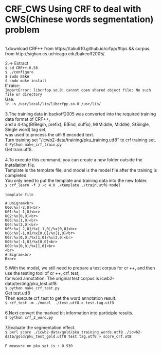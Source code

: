# CRF_CWS Using CRF to deal with CWS(Chinese words segmentation) problem
<br>
1.download CRF++ from https://taku910.github.io/crfpp/#tips   &&  corpus from http://sighan.cs.uchicago.edu/bakeoff2005/. <br>

2.-> Extract  <br>
```$ cd CRF++-0.58```<br>
```$ ./configure```<br>
```$ sudo make```<br>
```$ sudo make install```<br>
If raise:<br>
```ImportError: libcrfpp.so.0: cannot open shared object file: No such file or directory```<br>
Use:<br>
```ln -s /usr/local/lib/libcrfpp.so.0 /usr/lib/```<br>
<br>
3.The training data in backoff2005 was converted into the required training data format of CRF++,<br>
and a 4-tag(B(Begin, prefix), E(End, suffix), M(Middle, Middle), S(Single, Single word) tag set,<br>
was used to process the utf-8 encoded text.<br>
Turn training set "/icwb2-data/training/pku_training.utf8" to crf training set.<br>
```$ Python make_crf_train.py```<br>
Get train.utf8.<br>
<br>
4.To execute this command, you can create a new folder outside the installation file.<br>
Template is the template file, and model is the model file after the training is completed.<br>
You only need to put the template and training data into the new folder.<br>
```$ crf_learn -f 3 -c 4.0 ./template ./train.utf8 model```<br>
<br>
```template file```<br>
```
# Unigram<br>
U00:%x[-2,0]<br>
U01:%x[-1,0]<br>
U02:%x[0,0]<br>
U03:%x[1,0]<br>
U04:%x[2,0]<br>
U05:%x[-2,0]/%x[-1,0]/%x[0,0]<br>
U06:%x[-1,0]/%x[0,0]/%x[1,0]<br>
U07:%x[0,0]/%x[1,0]/%x[2,0]<br>
U08:%x[-1,0]/%x[0,0]<br>
U09:%x[0,0]/%x[1,0]<br>
<br>
# Bigram<br>
B<br>
```
5.With the model, we still need to prepare a test corpus for cr ++, and then use the testing tool of cr ++, crf_test, <br>
for word annotation. The original test corpus is icwb2-data/testing/pku_test.utf8.<br>
```$ python make_crf_test.py```<br>
Get test.utf8<br>
Then execute crf_test to get the word annotation result.<br>
```$ crf_test -m ./model  ./test.utf8 > test.tag.utf8```<br>
<br>
6.Next convert the marked bit information into participle results.<br>
```$ python crf_2_word.py```<br>
<br>
7.Evaluate the segmentation effect.<br>
```$ perl score ./icwb2-data/gold/pku_training_words.utf8 ./icwb2-data/gold/pku_test_gold.utf8 test.tag.utf8 > score_crf.ut8```<br>
<br>
```F measure on pku set is : 0.930```
